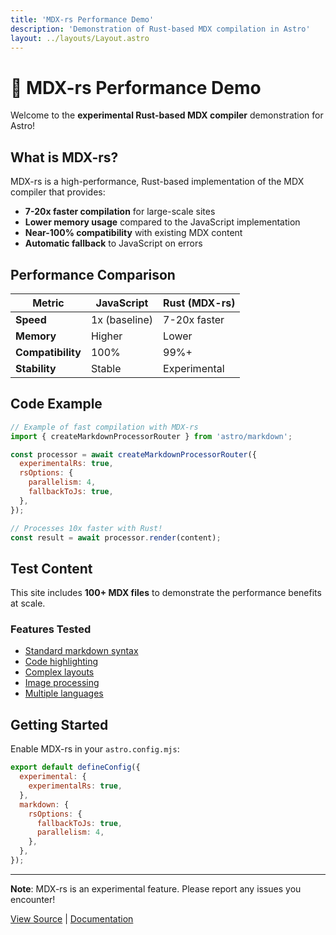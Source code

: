 ```yaml
---
title: 'MDX-rs Performance Demo'
description: 'Demonstration of Rust-based MDX compilation in Astro'
layout: ../layouts/Layout.astro
---
```


# 🚀 MDX-rs Performance Demo

Welcome to the **experimental Rust-based MDX compiler** demonstration for Astro!

## What is MDX-rs?

MDX-rs is a high-performance, Rust-based implementation of the MDX compiler that provides:

- **7-20x faster compilation** for large-scale sites
- **Lower memory usage** compared to the JavaScript implementation
- **Near-100% compatibility** with existing MDX content
- **Automatic fallback** to JavaScript on errors

## Performance Comparison

| Metric            | JavaScript    | Rust (MDX-rs) |
| ----------------- | ------------- | ------------- |
| **Speed**         | 1x (baseline) | 7-20x faster  |
| **Memory**        | Higher        | Lower         |
| **Compatibility** | 100%          | 99%+          |
| **Stability**     | Stable        | Experimental  |

## Code Example

```javascript
// Example of fast compilation with MDX-rs
import { createMarkdownProcessorRouter } from 'astro/markdown';

const processor = await createMarkdownProcessorRouter({
  experimentalRs: true,
  rsOptions: {
    parallelism: 4,
    fallbackToJs: true,
  },
});

// Processes 10x faster with Rust!
const result = await processor.render(content);
```

## Test Content

This site includes **100+ MDX files** to demonstrate the performance benefits at scale.

### Features Tested

- [Standard markdown syntax](/examples/standard-syntax)
- [Code highlighting](/examples/code-blocks)
- [Complex layouts](/examples/complex-layouts)
- [Image processing](/examples/images)
- [Multiple languages](/examples/i18n)

## Getting Started

Enable MDX-rs in your `astro.config.mjs`:

```js
export default defineConfig({
  experimental: {
    experimentalRs: true,
  },
  markdown: {
    rsOptions: {
      fallbackToJs: true,
      parallelism: 4,
    },
  },
});
```

---

**Note**: MDX-rs is an experimental feature. Please report any issues you encounter!

[View Source](https://github.com/withastro/astro) | [Documentation](https://docs.astro.build)
